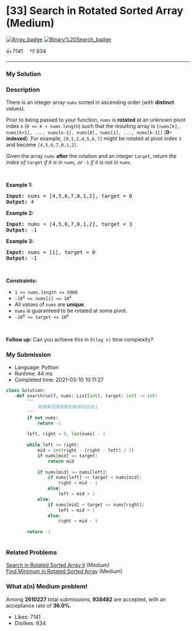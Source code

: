 # [33] Search in Rotated Sorted Array (Medium)

[![Array_badge](https://img.shields.io/badge/topic-Array-green.svg)](https://leetcode.com/problems/search-in-rotated-sorted-array/)  [![Binary%20Search_badge](https://img.shields.io/badge/topic-Binary%20Search-green.svg)](https://leetcode.com/problems/search-in-rotated-sorted-array/) 

:+1: 7141 &nbsp; &nbsp; :thumbsdown: 634

---

### My Solution


### Description
<p>There is an integer array <code>nums</code> sorted in ascending order (with <strong>distinct</strong> values).</p>

<p>Prior to being passed to your function, <code>nums</code> is <strong>rotated</strong> at an unknown pivot index <code>k</code> (<code>0 &lt;= k &lt; nums.length</code>) such that the resulting array is <code>[nums[k], nums[k+1], ..., nums[n-1], nums[0], nums[1], ..., nums[k-1]]</code> (<strong>0-indexed</strong>). For example, <code>[0,1,2,4,5,6,7]</code> might be rotated at pivot index <code>3</code> and become <code>[4,5,6,7,0,1,2]</code>.</p>

<p>Given the array <code>nums</code> <strong>after</strong> the rotation and an integer <code>target</code>, return <em>the index of </em><code>target</code><em> if it is in </em><code>nums</code><em>, or </em><code>-1</code><em> if it is not in </em><code>nums</code>.</p>

<p>&nbsp;</p>
<p><strong>Example 1:</strong></p>
<pre><strong>Input:</strong> nums = [4,5,6,7,0,1,2], target = 0
<strong>Output:</strong> 4
</pre><p><strong>Example 2:</strong></p>
<pre><strong>Input:</strong> nums = [4,5,6,7,0,1,2], target = 3
<strong>Output:</strong> -1
</pre><p><strong>Example 3:</strong></p>
<pre><strong>Input:</strong> nums = [1], target = 0
<strong>Output:</strong> -1
</pre>
<p>&nbsp;</p>
<p><strong>Constraints:</strong></p>

<ul>
	<li><code>1 &lt;= nums.length &lt;= 5000</code></li>
	<li><code>-10<sup>4</sup> &lt;= nums[i] &lt;= 10<sup>4</sup></code></li>
	<li>All values of <code>nums</code> are <strong>unique</strong>.</li>
	<li><code>nums</code> is guaranteed to be rotated at some pivot.</li>
	<li><code>-10<sup>4</sup> &lt;= target &lt;= 10<sup>4</sup></code></li>
</ul>

<p>&nbsp;</p>
<strong>Follow up:</strong> Can you achieve this in <code>O(log n)</code> time complexity?


### My Submission

- Language: Python
- Runtime: 44 ms
- Completed time: 2021-03-10 10:11:27

```Python
class Solution:
    def search(self, nums: List[int], target: int) -> int:
        """
            将搜索范围局限到有序的区间上
        """
        if not nums:
            return -1
        
        left, right = 0, len(nums) - 1
        
        while left <= right:
            mid = int(right - (right - left) / 2)
            if nums[mid] == target:
                return mid
            
            if nums[mid] >= nums[left]:
                if nums[left] <= target < nums[mid]:
                    right = mid - 1
                else:
                    left = mid + 1
            else:
                if nums[mid] < target <= nums[right]:
                    left = mid + 1
                else:
                    right = mid - 1
        
        return -1
            
```


### Related Problems
[Search in Rotated Sorted Array II](https://leetcode.com/problems/search-in-rotated-sorted-array-ii/) (Medium) <br>
[Find Minimum in Rotated Sorted Array](https://leetcode.com/problems/find-minimum-in-rotated-sorted-array/) (Medium) <br>



### What a(n) Medium problem!
Among **2610227** total submissions, **938482** are accepted, with an acceptance rate of **36.0%**. <br>

- Likes: 7141
- Dislikes: 634

